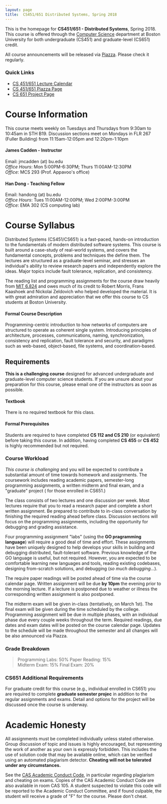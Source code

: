 ```yaml
---
layout: page
title:  CS451/651 Distributed Systems, Spring 2018 
---
```



This is the homepage for **CS451/651 - Distributed Systems**, Spring 2018.
This course is offered through the [Computer Science](http://www.bu.edu/cs/)
department at Boston University for both undergraduate (CS451) and
graduate-level (CS651) credit.

<p class="bold centered highlighter">
All course announcements will be released via <a href="https://piazza.com/class/j8m4bk9ob3o2v5">Piazza</a>. Please check it regularly.
</p>

### Quick Links
+  [CS 451/651 Lecture Calendar](calendar)
+  [CS 451/651 Piazza Page](https://piazza.com/class/j8m4bk9ob3o2v5)
+  [CS 651 Project Page](grad)

# Course Information
This course meets weekly on Tuesdays and Thursdays from 9:30am to 10:45am in
STH B19. Discussion sections meet on Mondays in FLR 267 (Fuller Building)
from 11:15am-12:05pm and 12:20pm-1:10pm 

#### **James Cadden - Instructor**  
Email: jmcadden (at) bu.edu  
_Office Hours_:   Mon 5:00PM-6:30PM; Thurs 11:00AM-12:30PM  
_Office_: MCS 293 (Prof. Appavoo's office)
  
#### **Han Dong - Teaching Fellow**  
Email: handong (at) bu.edu  
_Office Hours_:   Tues 11:00AM-12:00PM; Wed 2:00PM-3:00PM  
_Office_: EMA 302 (CS computing lab)


# Course Syllabus 
Distributed Systems (CS451/CS651) is a fast-paced, hands-on introduction to the
fundamentals of modern distributed software systems.  This course is built around a
case-study of real-world systems, and covers the
fundamental concepts, problems and techniques the define them.  The lectures
are structured as a graduate-level seminar, and stresses an individual's ability
to review research papers and independently explore the ideas.  Major topics include fault tolerance,
replication, and consistency.

The reading list and programming assignments for the course draw heavily from 
[MIT 6.824](https://pdos.csail.mit.edu/6.824/) and owes much of its
credit to Robert Morris, Frans Kaashoek and Nickolai Zeldovich who
helped developed the material. It is with great admiration and
appreciation that we offer this course to CS students at Boston University.

#### Formal Course Description
Programming-centric introduction to how networks of computers are structured
to operate as coherent single system. Introducing principles of architecture,
processes, communications, naming, synchronization, consistency and
replication, fault tolerance and security, and paradigms such as web-based,
object-based, file systems, and coordination-based.


## Requirements
**This is a challenging course** designed for advanced undergraduate and graduate-level computer science students. If you are unsure about your preparation for this course, please email one of the instructors as soon as possible. 

#### Textbook
There is no required textbook for this class. 

#### Formal Prerequisites

Students are required to have completed **CS 112 and CS 210** (or
equivalent) before taking this course. In addition, having completed **CS 455** or **CS 452** is highly recommended 
 but not required.  

### Course Workload 

_This course is challenging_ and you will be expected to contribute a
substantial amount of time towards homework and assignments. 
The coursework includes reading academic papers, semester-long 
programming assignments, a written midterm and final exam, and a "graduate" project (
for those enrolled in CS651.)

The class consists of two lectures and one discussion per week. Most lectures require that you to read a research paper and complete a 
short written assignment. Be prepared to contribute to in-class conversation by finishing the required reading ahead before class. Discussion sections will focus on the programming assignments, including the opportunity for debugging and grading assistance. 


Four programming assignment "labs" (using the **GO pragramming language**)
will require a good deal of time and effort.  These assignments have been
uniquely designed to help develops your skills in building and debugging
distributed, fault-tolerant software.  Previous knowledge of the GO language
is useful, but not required. However, you are expected to be comfortable
learning new languages and tools, reading existing codebases, designing
from-scratch solutions, and debugging (_so much debugging..._). 

The require paper readings will be posted ahead of time via the course calendar page.
Written assignment will be due **by 10pm** the evening prior to the morning
lecture. If a lecture is postponed due to weather or illness the
corresponding written assignment is also postponed.  

The midterm exam will be given in-class (tentatively, on March 1st). The final exam will be given during
the time scheduled by the college.  Programming assignment will be due in multiple phases, with
an individual phase due every couple weeks throughout the term. Required readings,
due dates and exam dates will be posted on the course calendar page.
Updates to the schedule will be made throughout the semester and all changes will
be also announced via Piazza.  

### Grade Breakdown
> Programming Labs: 50%  Paper Reading: 15%   
> Midterm Exam: 15%   Final Exam: 20%  

### CS651 Additional Requirements 
For graduate credit for this course (e.g., individual enrolled in CS651)
you are required to complete **graduate semester projec** in addition to the regular
assignments and exams.  Detail and options for the project will be discussed
once the course is underway. 



<!--
> ## Additional Resources
+ [Distributed systems for fun and profit](http://book.mixu.net/distsys/index.html)
+ <http://christophermeiklejohn.com/distributed/systems/2013/07/12/readings-in-distributed-systems.html>
+ <http://muratbuffalo.blogspot.com/2015/12/my-distributed-systems-seminars-reading.html>
-->


# Academic Honesty

All assignments must be completed individually unless stated otherwise. Group
discussion of topic and issues is highly encouraged, but representing the work
of another as your own is expressly forbidden. This includes the use of
solution code that may be available online, which can be verified using an automated plagiarism detector.
**Cheating will not be tolerated under any circumstances.**

See the [CAS Academic Conduct
Code](http://www.bu.edu/cas/students/undergrad-resources/code/), in particular
regarding plagiarism and cheating on exams. Copies of the CAS Academic Conduct
Code are also available in room CAS 105. A student suspected to violate this
code will be reported to the Academic Conduct Committee, and if found
culpable, the student will receive a grade of "F" for the course. Please don't cheat.
